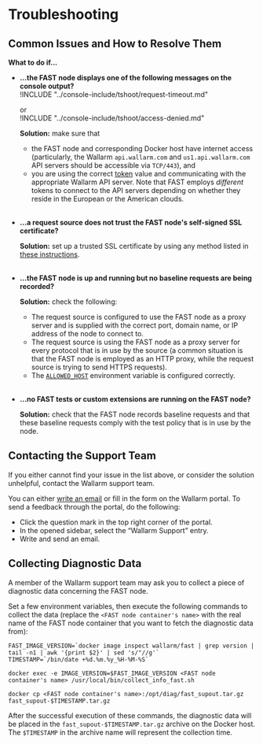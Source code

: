 [doc-allowed-host]:     operations/env-variables.md#limiting-the-number-of-requests-to-be-recorded
[doc-ssl]:              ssl/intro.md
[link-token]:           operations/internals.md#token

#   Troubleshooting

##  Common Issues and How to Resolve Them

**What to do if...**
*   **...the FAST node displays one of the following messages on the console output?**<br>
!INCLUDE "../console-include/tshoot/request-timeout.md"
    
    or<br>
!INCLUDE "../console-include/tshoot/access-denied.md"
    
    **Solution:** make sure that
    *   the FAST node and corresponding Docker host have internet access (particularly, the Wallarm `api.wallarm.com` and `us1.api.wallarm.com` API servers should be accessible via `TCP/443`), and
    *   you are using the correct [token][link-token] value and communicating with the appropriate Wallarm API server. Note that FAST employs *different* tokens to connect to the API servers depending on whether they reside in the European or the American clouds.
    <br><br>
    
*   **...a request source does not trust the FAST node's self-signed SSL certificate?**

    **Solution:** set up a trusted SSL certificate by using any method listed in [these instructions][doc-ssl].
    <br><br>
    
*   **...the FAST node is up and running but no baseline requests are being recorded?**

    **Solution:** check the following:
    *   The request source is configured to use the FAST node as a proxy server and is supplied with the correct port, domain name, or IP address of the node to connect to.
    *   The request source is using the FAST node as a proxy server for every protocol that is in use by the source (a common situation is that the FAST node is employed as an HTTP proxy, while the request source is trying to send HTTPS requests).
    *   The [`ALLOWED_HOST`][doc-allowed-host] environment variable is configured correctly.
    <br><br>
    
*   **...no FAST tests or custom extensions are running on the FAST node?**

    **Solution:** check that the FAST node records baseline requests and that these baseline requests comply with the test policy that is in use by the node.


##  Contacting the Support Team

If you either cannot find your issue in the list above, or consider the solution unhelpful, contact the Wallarm support team.

You can either [write an email](mailto:support@wallarm.com) or fill in the form on the Wallarm portal. To send a feedback through the portal, do the following:
*   Click the question mark in the top right corner of the portal.
*   In the opened sidebar, select the “Wallarm Support” entry.
*   Write and send an email.


##  Collecting Diagnostic Data

A member of the Wallarm support team may ask you to collect a piece of diagnostic data concerning the FAST node.

Set a few environment variables, then execute the following commands to collect the data (replace the `<FAST node container's name>` with the real name of the FAST node container that you want to fetch the diagnostic data from):

```
FAST_IMAGE_VERSION=`docker image inspect wallarm/fast | grep version | tail -n1 | awk '{print $2}' | sed 's/"//g'`
TIMESTAMP=`/bin/date +%d.%m.%y_%H-%M-%S`

docker exec -e IMAGE_VERSION=$FAST_IMAGE_VERSION <FAST node container's name> /usr/local/bin/collect_info_fast.sh

docker cp <FAST node container's name>:/opt/diag/fast_supout.tar.gz fast_supout-$TIMESTAMP.tar.gz
```

After the successful execution of these commands, the diagnostic data will be placed in the `fast_supout-$TIMESTAMP.tar.gz` archive on the Docker host. The `$TIMESTAMP` in the archive name will represent the collection time.